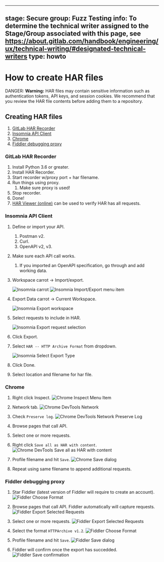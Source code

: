 
---
stage: Secure
group: Fuzz Testing
info: To determine the technical writer assigned to the Stage/Group associated with this page, see https://about.gitlab.com/handbook/engineering/ux/technical-writing/#designated-technical-writers
type: howto
---

# How to create HAR files

DANGER: **Warning:**
HAR files may contain sensitive information such as authentication tokens, API keys, and session cookies. We recommend that you review the HAR file contents before adding them to a repository.

## Creating HAR files

1. [GitLab HAR Recorder](#gitLab-har-recorder)
1. [Insomnia API Client](#insomnia-api-client)
1. [Chrome](#chrome)
1. [Fiddler debugging proxy](#fiddler-debugging-proxy)

### GitLab HAR Recorder

1. Install Python 3.6 or greater.
1. Install HAR Recorder.
1. Start recorder w/proxy port + har filename.
1. Run things using proxy.
   1. Make sure proxy is used!
1. Stop recorder.
1. Done!
1. [HAR Viewer (online)](http://www.softwareishard.com/har/viewer/) can be used to verify HAR has all requests.

### Insomnia API Client

1. Define or import your API.
   1. Postman v2.
   1. Curl.
   1. OpenAPI v2, v3.
1. Make sure each API call works.
   1. If you imported an OpenAPI specification, go through and add working data.
1. Workspace carrot -> Import/export.

   ![Insomnia carrot](img/insomnia_carrot_highlighted.png)
   ![Insomnia Import/Export menu item](img/insomnia_workspace_menu_export_highlighted.png)

1. Export Data carrot -> Current Workspace.

   ![Insomnia Export workspace](img/insomnia_data_current_workspace_highlighted.png)

1. Select requests to include in HAR.

   ![Insomnia Export request selection](img/insomnia_select_requests_export_highlighted.png)

1. Click Export.
1. Select `HAR -- HTTP Archive Format` from dropdown.

   ![Insomnia Select Export Type](img/insomnia_select_export_type.png)

1. Click Done.
1. Select location and filename for har file.


### Chrome

1. Right click Inspect.
![Chrome Inspect Menu Item](img/chrome_inspector_menu_highlighted.png)

1. Network tab.
![Chrome DevTools Network](img/chrome_network_tab_highlighted.png)

1. Check `Preserve log`.
![Chrome DevTools Network Preserve Log](img/chrome_network_tab_preserve_log_highlighted.png)

1. Browse pages that call API.
1. Select one or more requests.
1. Right click `Save all as HAR with content`.
![Chrome DevTools Save all as HAR with content](img/chrome_save_requests_har.png)

1. Profile filename and hit `Save`.
![Chrome Save dialog](img/chrome_save_requests_har_dialog.png)

1. Repeat using same filename to append additional requests.

### Fiddler debugging proxy

1. Star Fiddler (latest version of Fiddler will require to create an account).
![Fiddler Choose Format](img/fiddler_login.png)

1. Browse pages that call API. Fiddler automatically will capture requests.
![Fiddler Export Selected Requests](img/fiddler_browse_web_with_api.png)

1. Select one or more requests.
![Fiddler Export Selected Requests](img/fiddler_context_menu_export.png)

1. Select the format `HTTPArchive v1.2`.
![Fiddler Choose Format](img/fiddler_export_choose_format.png)

1. Profile filename and hit `Save`.
![Fiddler Save dialog](img/fiddler_export_save.png)

1. Fiddler will confirm once the export has succedded.
![Fiddler Save confirmation](img/fiddler_export_succeeded.png)

